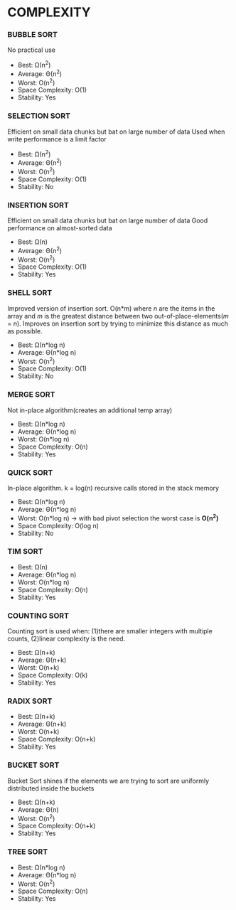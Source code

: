 # COMPLEXITY

### BUBBLE SORT

No practical use

- Best: Ω(n<sup>2</sup>)
- Average: Θ(n<sup>2</sup>)
- Worst: O(n<sup>2</sup>)
- Space Complexity: O(1)
- Stability: Yes

### SELECTION SORT

Efficient on small data chunks but bat on large number of data Used when write performance is a limit factor

- Best: Ω(n<sup>2</sup>)
- Average: Θ(n<sup>2</sup>)
- Worst: O(n<sup>2</sup>)
- Space Complexity:  O(1)
- Stability: No

### INSERTION SORT

Efficient on small data chunks but bat on large number of data Good performance on almost-sorted data

- Best: Ω(n)
- Average: Θ(n<sup>2</sup>)
- Worst: O(n<sup>2</sup>)
- Space Complexity: O(1)
- Stability: Yes

### SHELL SORT

Improved version of insertion sort. O(n*m) where _n_ are the items in the array and _m_ is the greatest distance between two out-of-place-elements(_m_ = _n_).
Improves on insertion sort by trying to minimize this distance as much as possible.

- Best: Ω(n*log n)
- Average: Θ(n*log n)
- Worst: O(n<sup>2</sup>)
- Space Complexity: O(1)
- Stability: No

### MERGE SORT

Not in-place algorithm(creates an additional temp array)

- Best: Ω(n*log n)
- Average: Θ(n*log n)
- Worst: O(n*log n)
- Space Complexity: O(n)
- Stability: Yes

### QUICK SORT

In-place algorithm. k = log(n) recursive calls stored in the stack memory

- Best: Ω(n*log n)
- Average: Θ(n*log n)
- Worst: O(n*log n) → with bad pivot selection the worst case is **O(n<sup>2</sup>)**
- Space Complexity: O(log n)
- Stability: No

### TIM SORT

- Best: Ω(n)
- Average: Θ(n*log n)
- Worst: O(n*log n)
- Space Complexity: O(n)
- Stability: Yes

### COUNTING SORT

Counting sort is used when: (1)there are smaller integers with multiple counts, (2)linear complexity is the need.

- Best: Ω(n+k)
- Average: Θ(n+k)
- Worst: O(n+k)
- Space Complexity: O(k)
- Stability: Yes

### RADIX SORT

- Best: Ω(n+k)
- Average: Θ(n+k)
- Worst: O(n+k)
- Space Complexity: O(n+k)
- Stability: Yes

### BUCKET SORT

Bucket Sort shines if the elements we are trying to sort are uniformly distributed inside the buckets

- Best: Ω(n+k)
- Average: Θ(n)
- Worst: O(n<sup>2</sup>)
- Space Complexity: O(n+k)
- Stability: Yes

### TREE SORT

- Best: Ω(n*log n)
- Average: Θ(n*log n)
- Worst: O(n<sup>2</sup>)
- Space Complexity: O(n)
- Stability: Yes


